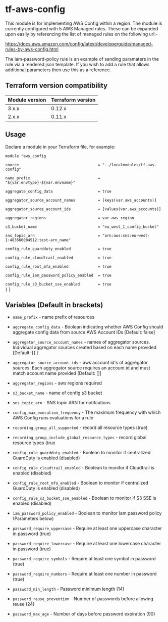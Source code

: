 tf-aws-config
==========================

This module is for implementing AWS Config within a region. The module is currently configured with 5 AWS Managed rules. These can be expanded upon easily by referencing the list of managed rules on the following url:-

https://docs.aws.amazon.com/config/latest/developerguide/managed-rules-by-aws-config.html


The iam-password-policy rule is an example of sending paramaters in the rule via a rendered json template. If you wish to add a rule that allows additional parameters then use this as a reference.

## Terraform version compatibility

| Module version | Terraform version |
|----------------|-------------------|
| 3.x.x          | 0.12.x            |
| 2.x.x          | 0.11.x            |


Usage
-----

Declare a module in your Terraform file, for example:

  `module "aws_config`

  `source                                   = "../localmodules/tf-aws-config"`
    
  `name_prefix                              = "${var.envtype}-${var.envname}"`

  `aggregate_config_data                    = true`

  `aggregator_source_account_names          = [keys(var.aws_accounts)]`
  
  `aggregator_source_account_ids            = [values(var.aws_accounts)]`
  
  `aggregator_regions                       = var.aws_region`
  
  `s3_bucket_name                           = "eu_west_1_config_bucket"`
  
  `sns_topic_arn                            = "arn:aws:sns:eu-west-1:483560084512:test-arn_name"`

  `config_rule_guardduty_enabled            = true`

  `config_rule_cloudtrail_enabled           = true`

  `config_rule_root_mfa_enabled             = true`
  
  `config_rule_iam_password_policy_enabled  = true`
  
  `config_rule_s3_bucket_sse_enabled        = true`  
  `}`
}


Variables (Default in brackets)
---------

- `name_prefix`                                     - name prefix of resources

- `aggregate_config_data`                           - Boolean indicating whether AWS Config should aggregate config data from source AWS Account IDs [Default: false]

- `aggregator_source_account_names`                 - names of aggregator sources. Individual aggregator sources created based on each name provided [Default: [] ]
  
- `aggregator_source_account_ids`                   - aws account id's of aggregator sources. Each aggregator source requires an account id and must match account name provided [Default: []]
  
- `aggregator_regions`                              - aws regions required      

- `s3_bucket_name`                                  - name of config s3 bucket 

- `sns_topic_arn`                                   - SNS topic ARN for notifcations

- `config_max_execution_frequency`                  - The maximum frequency with which AWS Config runs evaluations for a rule 

- `recording_group_all_supported`                   - record all resource types (true)

- `recording_group_include_global_resource_types`   - record global resource types (true

- `config_rule_guardduty_enabled`                   - Boolean to monitor if centralized GuardDuty is enabled (disabled)

- `config_rule_cloudtrail_enabled`                  - Boolean to monitor if Cloudtrail is enabled (disabled)

- `config_rule_root_mfa_enabled`                    - Boolean to monitor if centralized GuardDuty is enabled (disabled)

- `config_rule_s3_bucket_sse_enabled`               - Boolean to monitor if S3 SSE is enabled (disabled)

- `iam_password_policy_enabled`                     - Boolean to monitor Iam password policy (Parameters below)

- `password_require_uppercase`                      - Require at least one uppercase character in password (true)

- `password_require_lowercase`                      - Require at least one lowercase character in password (true)

- `password_require_symbols`                        - Require at least one symbol in password (true)

- `password_require_numbers`                        - Require at least one number in password (true)

- `password_min_length`                             - Password minimum length (14)

- `password_reuse_prevention`                       - Number of passwords before allowing reuse (24)

- `password_max_age`                                - Number of days before password expiration (90)